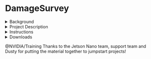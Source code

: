 # DamageSurvey

<details>
<summary>Background</summary>

In 2022, the Federal Emergency Management Agency (FEMA) responded to over 100 officially declared disasters within the U.S. and it's territories.  One of the most time-consuming post-disaster activities is the Preliminary Damage Assessment, to determine the level and extent of damage before restoration activities can begin.  In theory, if some or all of this process could be automated, the faster PDA's are performed, the quicker individuals can obtain insurance reimbursement or disaster management officials are able to accurately prioritize restoration activities.

<picture>
  <source media="(prefers-color-scheme: dark)" srcset="https://www.dhs.gov/sites/default/files/images/PLCY/19_0703_plcy_strat-plan_goal-5-1.jpg">
  <source media="(prefers-color-scheme: light)" srcset="https://www.dhs.gov/sites/default/files/images/PLCY/19_0703_plcy_strat-plan_goal-5-1.jpg">
  <img alt="Arial view of a coastline with badly damaged houses" src="https://www.dhs.gov/sites/default/files/images/PLCY/19_0703_plcy_strat-plan_goal-5-1.jpg">
</picture>
Source: DHS.gov
</details>

<details>
<summary>Project Description</summary>

This project is a proof-of-principle demonstration of whether the resnet-18 model for image recognition shows promise to differentiate between smoke, fire, damage, flooded and undamaged structures.
</details>

<details>
<summary>Instructions</summary>

### Train the model
cd ./jetson-inference/python/training/classification
python3 train.py --model-dir=models/DamageSurvey data/DamageSurvey

### Generate a model called resnet18.onnx
python3 onnx_export.py --model-dir=models/DamageSurvey

### Create a data directory to capture outputs
mkdir DamageSurvey/test/output

### Process a single test file
imagenet --model=models/DamageSurvey/resnet18.onnx /
         --input_blob=input_0 --output_blob=output_0 /
         --labels=data/DamageSurvey/labels.txt  /
           data/DamageSurvey/test/01.jpg /
           data/DamageSurvey/test/output/output_01.jpg

### Process all test files
mkdir data/DamageSurvey/test/output

imagenet --model=models/DamageSurvey/resnet18.onnx /
         --input_blob=input_0 --output_blob=output_0 /
         --labels=data/DamageSurvey/labels.txt  /
           data/DamageSurvey/test /
           data/DamageSurvey/test/output
</details>

<details>
<summary>Downloads</summary>

Data
[LIST URL HERE]

Model
[LIST URL HERE]

Getting Started with AI on Jetson Nano Certificate
[LIST URL HERE]
</details>

@NVIDIA/Training  Thanks to the Jetson Nano team, support team and Dusty for putting the material together to jumpstart projects! 


